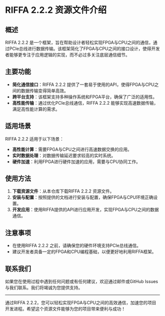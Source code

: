 # RIFFA 2.2.2 资源文件介绍

## 概述
RIFFA 2.2.2 是一个框架，旨在帮助设计者轻松实现FPGA与CPU之间的通信，通过PCIe总线进行数据传输。该框架简化了FPGA与CPU之间的接口设计，使得开发者能够更专注于应用逻辑的实现，而不必过多关注底层通信细节。

## 主要功能
- **简化通信接口**：RIFFA 2.2.2 提供了一套易于使用的API，使得FPGA与CPU之间的数据传输变得简单高效。
- **跨平台支持**：该框架支持多种操作系统和FPGA平台，确保了广泛的适用性。
- **高性能传输**：通过优化PCIe总线通信，RIFFA 2.2.2 能够实现高速数据传输，满足高性能计算的需求。

## 适用场景
RIFFA 2.2.2 适用于以下场景：
- **高性能计算**：需要FPGA与CPU之间进行高速数据交换的应用。
- **实时数据处理**：对数据传输延迟要求较高的实时系统。
- **硬件加速**：利用FPGA进行硬件加速的应用，需要与CPU协同工作。

## 使用方法
1. **下载资源文件**：从本仓库下载RIFFA 2.2.2 资源文件。
2. **安装与配置**：按照提供的文档进行安装与配置，确保FPGA与CPU环境正确设置。
3. **开发应用**：使用RIFFA提供的API进行应用开发，实现FPGA与CPU之间的数据通信。

## 注意事项
- 在使用RIFFA 2.2.2 之前，请确保您的硬件环境支持PCIe总线通信。
- 建议开发者具备一定的FPGA和CPU编程基础，以便更好地利用RIFFA框架。

## 联系我们
如果您在使用过程中遇到任何问题或有任何建议，欢迎通过邮件或GitHub Issues与我们联系。我们将竭诚为您提供支持。

---

通过RIFFA 2.2.2，您可以轻松实现FPGA与CPU之间的高效通信，加速您的项目开发进程。希望这个资源文件能够为您的项目带来便利与成功！